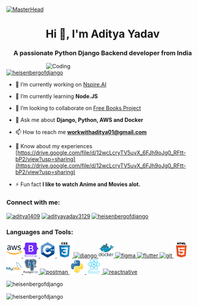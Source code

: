 [![MasterHead](https://www.pega.com/sites/default/files/styles/2560/public/media/images/2021-10/CM-hero-bg%402x.jpg?itok=haGjoatN)]()
<h1 align="center">Hi 👋, I'm Aditya Yadav</h1>
<h3 align="center">A passionate Python Django Backend developer from India</h3>
<img align="right" alt="Coding" width="400" src="https://i.pinimg.com/originals/d3/db/e3/d3dbe3af0dfef384f824ef40c1af36f7.gif">

<p align="left"> <a href="https://github.com/ryo-ma/github-profile-trophy"><img src="https://github-profile-trophy.vercel.app/?username=heisenbergofdjango" alt="heisenbergofdjango" /></a> </p>

- 🔭 I’m currently working on [Nspire.AI](web.nspire.ai)

- 🌱 I’m currently learning **Node.JS**

- 👯 I’m looking to collaborate on [Free Books Project](https://github.com/HeisenbergOfDjango/Book-App)

- 💬 Ask me about **Django, Python, AWS and Docker**

- 📫 How to reach me **workwithaditya01@gmail.com**

- 📄 Know about my experiences [https://drive.google.com/file/d/12wcLcryTV5uvX_6FJh9oJg0_RFtt-bP2/view?usp=sharing](https://drive.google.com/file/d/12wcLcryTV5uvX_6FJh9oJg0_RFtt-bP2/view?usp=sharing)

- ⚡ Fun fact **I like to watch Anime and Movies alot.**

<h3 align="left">Connect with me:</h3>
<p align="left">
<a href="https://linkedin.com/in/aditya1409" target="blank"><img align="center" src="https://raw.githubusercontent.com/rahuldkjain/github-profile-readme-generator/master/src/images/icons/Social/linked-in-alt.svg" alt="aditya1409" height="30" width="40" /></a>
<a href="https://instagram.com/adityayadav3129" target="blank"><img align="center" src="https://raw.githubusercontent.com/rahuldkjain/github-profile-readme-generator/master/src/images/icons/Social/instagram.svg" alt="adityayadav3129" height="30" width="40" /></a>
<a href="https://www.leetcode.com/heisenbergofdjango" target="blank"><img align="center" src="https://raw.githubusercontent.com/rahuldkjain/github-profile-readme-generator/master/src/images/icons/Social/leet-code.svg" alt="heisenbergofdjango" height="30" width="40" /></a>
</p>

<h3 align="left">Languages and Tools:</h3>
<p align="left"> <a href="https://aws.amazon.com" target="_blank" rel="noreferrer"> <img src="https://raw.githubusercontent.com/devicons/devicon/master/icons/amazonwebservices/amazonwebservices-original-wordmark.svg" alt="aws" width="40" height="40"/> </a> <a href="https://getbootstrap.com" target="_blank" rel="noreferrer"> <img src="https://raw.githubusercontent.com/devicons/devicon/master/icons/bootstrap/bootstrap-plain-wordmark.svg" alt="bootstrap" width="40" height="40"/> </a> <a href="https://www.w3schools.com/cpp/" target="_blank" rel="noreferrer"> <img src="https://raw.githubusercontent.com/devicons/devicon/master/icons/cplusplus/cplusplus-original.svg" alt="cplusplus" width="40" height="40"/> </a> <a href="https://www.w3schools.com/css/" target="_blank" rel="noreferrer"> <img src="https://raw.githubusercontent.com/devicons/devicon/master/icons/css3/css3-original-wordmark.svg" alt="css3" width="40" height="40"/> </a> <a href="https://www.djangoproject.com/" target="_blank" rel="noreferrer"> <img src="https://cdn.worldvectorlogo.com/logos/django.svg" alt="django" width="40" height="40"/> </a> <a href="https://www.docker.com/" target="_blank" rel="noreferrer"> <img src="https://raw.githubusercontent.com/devicons/devicon/master/icons/docker/docker-original-wordmark.svg" alt="docker" width="40" height="40"/> </a> <a href="https://www.figma.com/" target="_blank" rel="noreferrer"> <img src="https://www.vectorlogo.zone/logos/figma/figma-icon.svg" alt="figma" width="40" height="40"/> </a> <a href="https://flutter.dev" target="_blank" rel="noreferrer"> <img src="https://www.vectorlogo.zone/logos/flutterio/flutterio-icon.svg" alt="flutter" width="40" height="40"/> </a> <a href="https://git-scm.com/" target="_blank" rel="noreferrer"> <img src="https://www.vectorlogo.zone/logos/git-scm/git-scm-icon.svg" alt="git" width="40" height="40"/> </a> <a href="https://www.w3.org/html/" target="_blank" rel="noreferrer"> <img src="https://raw.githubusercontent.com/devicons/devicon/master/icons/html5/html5-original-wordmark.svg" alt="html5" width="40" height="40"/> </a> <a href="https://www.mysql.com/" target="_blank" rel="noreferrer"> <img src="https://raw.githubusercontent.com/devicons/devicon/master/icons/mysql/mysql-original-wordmark.svg" alt="mysql" width="40" height="40"/> </a> <a href="https://www.postgresql.org" target="_blank" rel="noreferrer"> <img src="https://raw.githubusercontent.com/devicons/devicon/master/icons/postgresql/postgresql-original-wordmark.svg" alt="postgresql" width="40" height="40"/> </a> <a href="https://postman.com" target="_blank" rel="noreferrer"> <img src="https://www.vectorlogo.zone/logos/getpostman/getpostman-icon.svg" alt="postman" width="40" height="40"/> </a> <a href="https://www.python.org" target="_blank" rel="noreferrer"> <img src="https://raw.githubusercontent.com/devicons/devicon/master/icons/python/python-original.svg" alt="python" width="40" height="40"/> </a> <a href="https://reactjs.org/" target="_blank" rel="noreferrer"> <img src="https://raw.githubusercontent.com/devicons/devicon/master/icons/react/react-original-wordmark.svg" alt="react" width="40" height="40"/> </a> <a href="https://reactnative.dev/" target="_blank" rel="noreferrer"> <img src="https://reactnative.dev/img/header_logo.svg" alt="reactnative" width="40" height="40"/> </a> </p>

<p><img align="center" src="https://github-readme-stats.vercel.app/api/top-langs?username=heisenbergofdjango&show_icons=true&locale=en&layout=compact" alt="heisenbergofdjango" /></p>

<p><img align="center" src="https://github-readme-streak-stats.herokuapp.com/?user=heisenbergofdjango&" alt="heisenbergofdjango" /></p>
